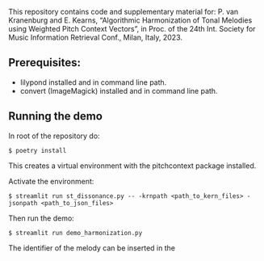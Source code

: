 This repository contains code and supplementary material for: P. van Kranenburg and E. Kearns, “Algorithmic Harmonization of Tonal Melodies using Weighted Pitch Context Vectors”, in Proc. of the 24th Int. Society for Music Information Retrieval Conf., Milan, Italy, 2023.

## Prerequisites:
- lilypond installed and in command line path.
- convert (ImageMagick) installed and in command line path.

## Running the demo
In root of the repository do:
```
$ poetry install
```
This creates a virtual environment with the pitchcontext package installed.

Activate the environment:
```
$ streamlit run st_dissonance.py -- -krnpath <path_to_kern_files> -jsonpath <path_to_json_files>
```

Then run the demo:
```
$ streamlit run demo_harmonization.py
```
The identifier of the melody can be inserted in the 
